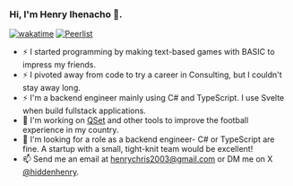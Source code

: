 ### Hi, I'm Henry Ihenacho 👋.

[![wakatime](https://wakatime.com/badge/user/018cc5c1-eeac-432d-8476-e35ce53bb234.svg)](https://wakatime.com/@018cc5c1-eeac-432d-8476-e35ce53bb234)
[![Peerlist](https://github-readme-badge.peerlist.io/api/hiddenhenry?style=for-the-badge)](https://peerlist.io/hiddenhenry)

- ⚡ I started programming by making text-based games with BASIC to impress my friends.
- ⚡ I pivoted away from code to try a career in Consulting, but I couldn't stay away long.
- ⚡ I'm a backend engineer mainly using C# and TypeScript. I use Svelte when build fullstack applications.
- 🔭 I'm working on [QSet](https://qset.qballxi.com) and other tools to improve the football experience in my country.
- 🏢 I'm looking for a role as a backend engineer- C# or TypeScript are fine. A startup with a small, tight-knit team would be excellent!
- 📫 Send me an email at [henrychris2003@gmail.com](mailto:henrychris2003@gmail.com) or DM me on X [@hiddenhenry](https://x.com/hiddenhenry).

<!--
**henrychris/henrychris** is a ✨ _special_ ✨ repository because its `README.md` (this file) appears on your GitHub profile.

Here are some ideas to get you started:

- 🔭 I’m currently working on ...
- 🌱 I’m currently learning ...
- 👯 I’m looking to collaborate on ...
- 🤔 I’m looking for help with ...
- 💬 Ask me about ...
- 📫 How to reach me: ...
- 😄 Pronouns: ...
- ⚡ Fun fact: ...
-->
